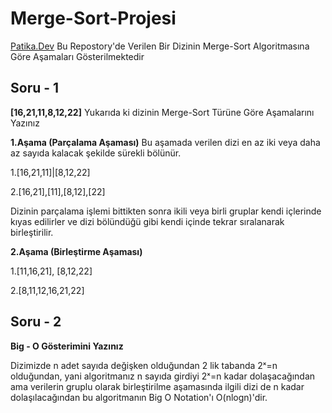 # Merge-Sort-Projesi
[Patika.Dev](https://www.patika.dev)
Bu Repostory'de Verilen Bir Dizinin Merge-Sort Algoritmasına Göre Aşamaları Gösterilmektedir

## Soru - 1
**[16,21,11,8,12,22]**
Yukarıda ki dizinin Merge-Sort Türüne Göre Aşamalarını Yazınız 

**1.Aşama (Parçalama Aşaması)**
Bu aşamada verilen dizi en az iki veya daha az sayıda kalacak şekilde sürekli bölünür.

1.[16,21,11]|[8,12,22]

2.[16,21],[11],[8,12],[22]

Dizinin parçalama işlemi bittikten sonra ikili veya birli gruplar kendi içlerinde kıyas edilirler ve dizi bölündüğü gibi
kendi içinde tekrar sıralanarak birleştirilir.

**2.Aşama (Birleştirme Aşaması)**

1.[11,16,21], [8,12,22]

2.[8,11,12,16,21,22]

## Soru - 2
**Big - O Gösterimini Yazınız**

Dizimizde n adet sayıda değişken olduğundan 2 lik tabanda
2ˣ=n olduğundan, yani algoritmanız n sayıda girdiyi 2ˣ=n kadar dolaşacağından
ama verilerin gruplu olarak birleştirilme aşamasında ilgili dizi de n kadar dolaşılacağından
bu algoritmanın Big O Notation'ı O(nlogn)'dir.